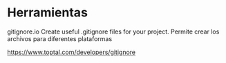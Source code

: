 # Herramientas 


gitignore.io 
Create useful .gitignore files for your project. Permite crear los archivos para diferentes plataformas

https://www.toptal.com/developers/gitignore